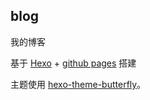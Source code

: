 ## blog

我的博客

基于 [Hexo](https://hexo.io/) + [github pages](https://pages.github.com/) 搭建

主题使用 [hexo-theme-butterfly](https://github.com/jerryc127/hexo-theme-butterfly)。
